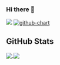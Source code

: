### Hi there 👋
![](https://github-profile-summary-cards.vercel.app/api/cards/profile-details?username=genie-ru&theme=dracula)
[![github-chart](https://github-chart.vercel.app/api?user=genie-ru)](https://github.com/genie-ru/github-chart)
<!-- GitHub Readme Stats -->
<h2>GitHub Stats</h2>
<a href="https://github.com/genie-ru/github-readme-stats">
  <img align="center" src="https://github-readme-stats.vercel.app/api?username=genie-ru&count_private=true&show_icons=true&theme=vue-dark" />
</a>
<a href="https://github.com/genie-ru/github-readme-stats">
  <img align="center" src="https://github-readme-stats.vercel.app/api/top-langs/?username=genie-ru&count_private=true&theme=vue-dark" />
</a>
<!-- GitHub Readme Stats -->
<!--
**genie-ru/genie-ru** is a ✨ _special_ ✨ repository because its `README.md` (this file) appears on your GitHub profile.

Here are some ideas to get you started:

- 🔭 I’m currently working on ...
- 🌱 I’m currently learning ...
- 👯 I’m looking to collaborate on ...
- 🤔 I’m looking for help with ...
- 💬 Ask me about ...
- 📫 How to reach me: ...
- 😄 Pronouns: ...
- ⚡ Fun fact: ...
-->

